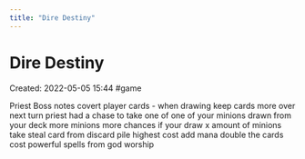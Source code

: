 ```yaml
---
title: "Dire Destiny"
---
```

# Dire Destiny

Created: 2022-05-05 15:44
#game

Priest Boss notes
covert player cards - when drawing
keep cards more over next turn
priest had a chase to take one of one of your minions drawn from your deck
more minions more chances
if your draw x amount of minions
take 
steal card from discard pile
highest cost 
add mana double the cards cost
powerful spells from god
worship


